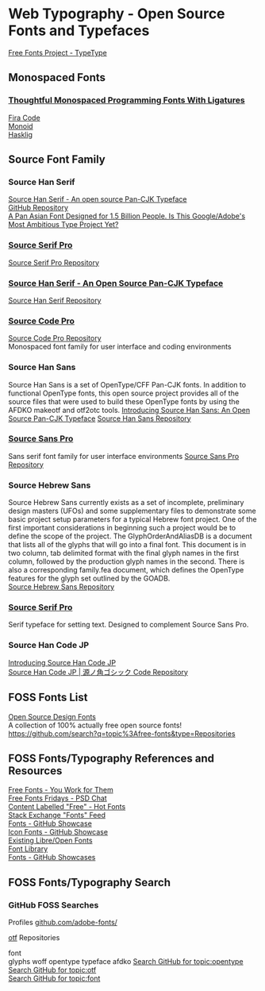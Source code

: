 # Web Typography - Open Source Fonts and Typefaces  

[Free Fonts Project - TypeType](http://typetype.ru/free-fonts/)  


## Monospaced Fonts  
### [Thoughtful Monospaced Programming Fonts With Ligatures](https://www.hanselman.com/blog/MonospacedProgrammingFontsWithLigatures.aspx)  
[Fira Code](https://github.com/tonsky/FiraCode)  
[Monoid](https://github.com/larsenwork/monoid)  
[Hasklig](https://github.com/i-tu/Hasklig)  

## Source Font Family  

### Source Han Serif  
[Source Han Serif - An open source Pan-CJK Typeface](https://source.typekit.com/source-han-serif/)  
[GitHub Repository](https://github.com/adobe-fonts/source-han-serif)  
[A Pan Asian Font Designed for 1.5 Billion People. Is This Google/Adobe's Most Ambitious Type Project Yet?](https://eyeondesign.aiga.org/a-pan-asian-font-designed-for-1-5-billion-people-is-this-google-adobes-most-ambitious-type-project-yet/)  

### [Source Serif Pro](http://adobe-fonts.github.io/source-serif-pro/)  
[Source Serif Pro Repository](https://github.com/adobe-fonts/source-serif-pro)  

### [Source Han Serif - An Open Source Pan-CJK Typeface](https://source.typekit.com/source-han-serif/)  
[Source Han Serif Repository](https://github.com/adobe-fonts/source-han-serif)  

### [Source Code Pro](http://adobe-fonts.github.io/source-code-pro/)
[Source Code Pro Repository](https://github.com/adobe-fonts/source-code-pro)  
Monospaced font family for user interface and coding environments

### Source Han Sans
Source Han Sans is a set of OpenType/CFF Pan-CJK fonts. In addition to functional OpenType fonts, this open source project provides all of the source files that were used to build these OpenType fonts by using the AFDKO makeotf and otf2otc tools.
[Introducing Source Han Sans: An Open Source Pan-CJK Typeface](https://blog.typekit.com/2014/07/15/introducing-source-han-sans/)
[Source Han Sans Repository](https://github.com/adobe-fonts/source-han-sans)  

### [Source Sans Pro](http://adobe-fonts.github.io/source-sans-pro/)  
Sans serif font family for user interface environments
[Source Sans Pro Repository](https://github.com/adobe-fonts/source-sans-pro)  

### Source Hebrew Sans
Source Hebrew Sans currently exists as a set of incomplete, preliminary design masters (UFOs) and some supplementary files to demonstrate some basic project setup parameters for a typical Hebrew font project. One of the first important considerations in beginning such a project would be to define the scope of the project. The GlyphOrderAndAliasDB is a document that lists all of the glyphs that will go into a final font. This document is in two column, tab delimited format with the final glyph names in the first column, followed by the production glyph names in the second. There is also a corresponding family.fea document, which defines the OpenType features for the glyph set outlined by the GOADB.  
[Source Hebrew Sans Repository](https://github.com/adobe-fonts/source-hebrew-sans)  

### [Source Serif Pro](http://adobe-fonts.github.io/source-serif-pro/)
Serif typeface for setting text. Designed to complement Source Sans Pro.

### Source Han Code JP  
[Introducing Source Han Code JP](http://blogs.adobe.com/CCJKType/2015/06/source-han-code-jp.html)  
[Source Han Code JP | 源ノ角ゴシック Code Repository](https://github.com/adobe-fonts/source-han-code-jp)  





## FOSS Fonts List  
[Open Source Design Fonts](https://github.com/opensourcedesign/fonts)  
A collection of 100% actually free open source fonts!  
https://github.com/search?q=topic%3Afree-fonts&type=Repositories

## FOSS Fonts/Typography References and Resources    
[Free Fonts - You Work for Them](https://www.youworkforthem.com/fonts/free)  
[Free Fonts Fridays - PSD Chat](http://www.psdchat.com/category/resources/fonts/)  
[Content Labelled "Free" - Hot Fonts](https://thehotfonts.blogspot.com/search/label/free)  
[Stack Exchange "Fonts" Feed](https://stackexchange.com/filters/8378/fonts)  
[Fonts - GitHub Showcase](https://github.com/showcases/fonts)  
[Icon Fonts - GitHub Showcase](https://github.com/showcases/icon-fonts)  
[Existing Libre/Open Fonts](https://fontlibrary.org/en/guidebook/existing_libre_open_fonts)  
[Font Library](https://fontlibrary.org/)  
[Fonts - GitHub Showcases](https://github.com/showcases/fonts)  

## FOSS Fonts/Typography Search  

### GitHub FOSS Searches  

Profiles
[github.com/adobe-fonts/](https://github.com/adobe-fonts/)  


[otf](https://github.com/search?q=topic%3Aotf)
Repositories
[](https://github.com/search?q=topic%3Aotf&type=Repositories)  

font
[](https://github.com/search?q=topic%3Afont&type=Repositories)  
glyphs
woff
opentype
typeface
afdko
[Search GitHub for topic:opentype](https://github.com/search?utf8=%E2%9C%93&q=topic%3Aopentype+&type=Repositories)  
[Search GitHub for topic:otf](https://github.com/search?utf8=%E2%9C%93&q=topic%3Aotf+&type=Repositories)  
[Search GitHub for topic:font](https://github.com/search?utf8=%E2%9C%93&q=topic%3Afont+&type=Repositories)  







